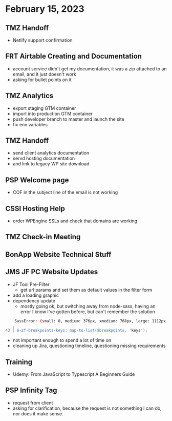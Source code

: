 # February 15, 2023

## TMZ Handoff
- Netlify support confirmation

## FRT Airtable Creating and Documentation
- account service didn't get my documentation, it was a zip attached to an email, and it just doesn't work
- asking for bullet points on it

## TMZ Analytics
- export staging GTM container
- import into production GTM container
- push developer branch to master and launch the site
- fix env variables

## TMZ Handoff
- send client analytics documentation
- servd hosting documentation
- and link to legacy WP site download

## PSP Welcome page
- COF in the subject line of the email is not working

## CSSI Hosting Help
- order WPEngine SSLs and check that domains are working

## TMZ Check-in Meeting

## BonApp Website Technical Stuff

## JMS JF PC Website Updates
- JF Tool Pre-Filter
	- get url params and set them as default values in the filter form
- add a loading graphic
- dependency update
	- mostly going ok, but switching away from node-sass, having an error I know I've gotten before, but can't remember the solution

```bash
	SassError: (small: 0, medium: 376px, xmedium: 768px, large: 1112px, xlarge: 1201px, xxlarge: 1441px) isn't a valid CSS value.
   ╷
43 │ $-zf-breakpoints-keys: map-to-list($breakpoints, 'keys');
```
- not important enough to spend a lot of time on
- cleaning up Jira, questioning timeline, questioning missing requirements

## Training
- Udemy: From JavaScript to Typescript A Beginners Guide

## PSP Infinity Tag
- request from client
- asking for clarification, because the request is not something I can do, nor does it make sense. 